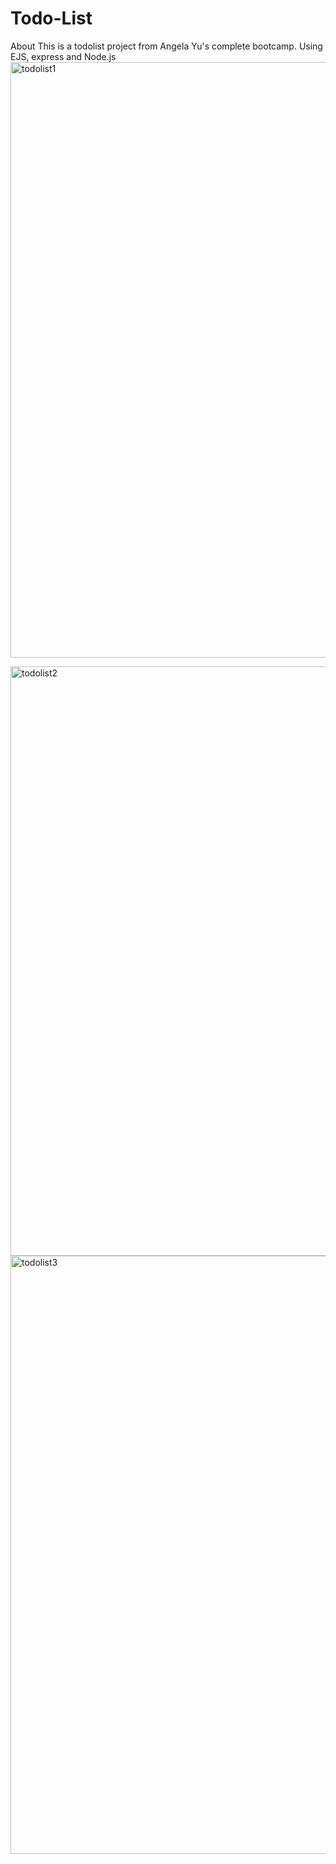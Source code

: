 
# Todo-List
About This is a todolist project from Angela Yu's complete bootcamp. Using EJS, express and Node.js
<img width="953" alt="todolist1" src="https://github.com/kirtigupta28/Todo-List/assets/109413691/f8eb6cbd-7f69-4958-b60d-23595bd72c96">

<img width="943" alt="todolist2" src="https://github.com/kirtigupta28/Todo-List/assets/109413691/743d9272-2712-4632-b4ce-cba87b1d568a">
<img width="957" alt="todolist3" src="https://github.com/kirtigupta28/Todo-List/assets/109413691/d7c4948a-9f91-455e-8c11-62a2bf7c7484">
